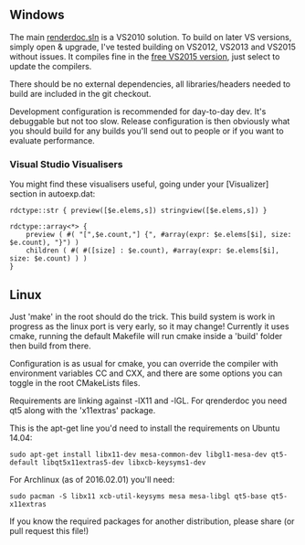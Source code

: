 Windows
--------------

The main [renderdoc.sln](renderdoc.sln) is a VS2010 solution. To build on later VS versions, simply open & upgrade, I've tested building on VS2012, VS2013 and VS2015 without issues. It compiles fine in the [free VS2015 version](https://www.visualstudio.com/en-us/downloads/download-visual-studio-vs.aspx), just select to update the compilers.

There should be no external dependencies, all libraries/headers needed to build are included in the git checkout.

Development configuration is recommended for day-to-day dev. It's debuggable but not too slow. Release configuration is then obviously what you should build for any builds you'll send out to people or if you want to evaluate performance.

### Visual Studio Visualisers ###

You might find these visualisers useful, going under your [Visualizer] section in autoexp.dat:

    rdctype::str { preview([$e.elems,s]) stringview([$e.elems,s]) }

    rdctype::array<*> {
        preview ( #( "[",$e.count,"] {", #array(expr: $e.elems[$i], size: $e.count), "}") )
        children ( #( #([size] : $e.count), #array(expr: $e.elems[$i], size: $e.count) ) )
    }

Linux
--------------

Just 'make' in the root should do the trick. This build system is work in progress as the linux port is very early, so it may change! Currently it uses cmake, running the default Makefile will run cmake inside a 'build' folder then build from there.

Configuration is as usual for cmake, you can override the compiler with environment variables CC and CXX, and there are some options you can toggle in the root CMakeLists files.

Requirements are linking against -lX11 and -lGL. For qrenderdoc you need qt5 along with the 'x11extras' package.

This is the apt-get line you'd need to install the requirements on Ubuntu 14.04:

```
sudo apt-get install libx11-dev mesa-common-dev libgl1-mesa-dev qt5-default libqt5x11extras5-dev libxcb-keysyms1-dev
```

For Archlinux (as of 2016.02.01) you'll need:

```
sudo pacman -S libx11 xcb-util-keysyms mesa mesa-libgl qt5-base qt5-x11extras
```

If you know the required packages for another distribution, please share (or pull request this file!)

